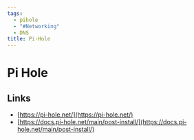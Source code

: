 ```yaml
---
tags:
  - pihole
  - "#Networking"
  - DNS
title: Pi-Hole
---
```

# Pi Hole
## Links
- [https://pi-hole.net/](https://pi-hole.net/)
- [https://docs.pi-hole.net/main/post-install/](https://docs.pi-hole.net/main/post-install/)